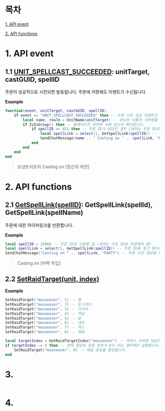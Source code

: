목차
===
[1. API event](#1-API-event)

[2. API functions](#2-api-functions)



# 1. API event

## 1.1 [UNIT_SPELLCAST_SUCCEEDED](https://wowpedia.fandom.com/wiki/UNIT_SPELLCAST_SUCCEEDED): unitTarget, castGUID, spellID

주문이 성공적으로 시전되면 발동됩니다. 주문에 저항해도 이벤트가 수신됩니다.

**Example**
```lua
function(event, unitTarget, castGUID, spellID)
    if event == "UNIT_SPELLCAST_SUCCEEDED" then -- 주문 시전 성공 이벤트인 경우
        local name, realm = UnitName(unitTarget) -- 유닛의 이름과 서버명을 가져옵니다.
        if IsInGroup() then -- 플레이어가 파티에 속해 있는지 확인합니다.
            if spellID == 453 then -- 주문 ID가 453인 경우 (원하는 주문 ID로 변경해야 함)
                local spellLink = select(1, GetSpellLink(spellID)) -- 주문 ID를 링크 형식으로 가져옵니다.
                SendChatMessage(name .. " Casting on " .. spellLink, "PARTY") -- 주문 시전 정보를 파티 채팅으로 전송합니다.
            end
        end
    end
end
```
> 죠낸또이또이 Casting on [정신의 위안]

# 2. API functions

## 2.1 [GetSpellLink(spellID)](https://wowpedia.fandom.com/wiki/API_GetSpellLink): GetSpellLink(spellId), GetSpellLink(spellName)

주문에 대한 하이퍼링크를 반환합니다.

**Example**
```lua
local spellID = 10060 -- 주문 ID로 사용할 값 (원하는 주문 ID로 변경해야 함)
local spellLink = select(1, GetSpellLink(spellID)) -- 주문 ID를 링크 형식으로 가져옵니다.
SendChatMessage("Casting on " .. spellLink, "PARTY") -- 주문 시전 정보를 파티 채팅으로 전송합니다.

```
> Casting on [마력 주입]

## 2.2 [SetRaidTarget(unit, index)](https://wowpedia.fandom.com/wiki/API_SetRaidTarget)


**Example**
```lua
SetRaidTarget("mouseover", 1) -- 별
SetRaidTarget("mouseover", 2) -- 동그라미
SetRaidTarget("mouseover", 3) -- 다이아
SetRaidTarget("mouseover", 4) -- 역삼
SetRaidTarget("mouseover", 5) -- 달
SetRaidTarget("mouseover", 6) -- 네모
SetRaidTarget("mouseover", 7) -- 엑스
SetRaidTarget("mouseover", 8) -- 해골
```
```lua
local targetIndex = GetRaidTargetIndex("mouseover") -- 마우스 오버한 대상의 징표 번호를 가져옵니다.
if targetIndex ~= 8 then -- 현재 할당된 징표 번호가 8이 아닌 경우에만 실행합니다.
    SetRaidTarget("mouseover", 8) -- 해골 징표를 할당합니다.
end
```

# 3. 
```
```
# 4.
```
```
